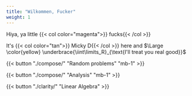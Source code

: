 ```yaml
---
title: "Wilkommen, Fucker"
weight: 1
---
```


Hiya, ya little {{< col color="magenta">}} fucks{{< /col >}}

It's {{< col color="tan">}} Micky D{{< /col >}} here and $\Large \color{yellow} \underbrace{\iint\limits_R}_{\text{I'll treat you real good}}$

<!-- That content is better than dummy lorem ipsum 2) That content serves a good real-world demo for this theme 3) Publish more structured docs for each theme which are better than long blocky READMEs -->

{{< button "./compose/" "Random problems" "mb-1" >}}

{{< button "./compose/" "Analysis" "mb-1" >}}

{{< button "./clarity/" "Linear Algebra" >}}




